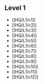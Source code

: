 ## Level 1
- [[HQ/L1/c1]]
- [[HQ/L1/c2]]
- [[HQ/L1/c3]]
- [[HQ/L1/c4]]
- [[HQ/L1/c5]]
- [[HQ/L1/c6]]
- [[HQ/L1/c7]]
- [[HQ/L1/c8]]
- [[HQ/L1/c9]]
- [[HQ/L1/c10]]
- [[HQ/L1/c11]]
- [[HQ/L1/c12]]